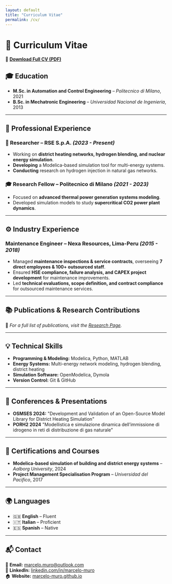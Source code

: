 ```yaml
---
layout: default
title: "Curriculum Vitae"
permalink: /cv/
---
```


# 📄 Curriculum Vitae

💾 **[Download Full CV (PDF)](https://marcelo-muro.github.io/CV-marcelo.muro.pdf)**  

## 🎓 Education
- **M.Sc. in Automation and Control Engineering** – *Politecnico di Milano*, 2021
- **B.Sc. in Mechatronic Engineering** – *Universidad Nacional de Ingenieria*, 2013

---

## 🏢 Professional Experience

### **🔬 Researcher – RSE S.p.A.** *(2023 - Present)*
- Working on **district heating networks, hydrogen blending, and nuclear energy simulation**.
- **Developing** a Modelica-based simulation tool for multi-energy systems.
- **Conducting** research on hydrogen injection in natural gas networks.

### **🎓 Research Fellow – Politecnico di Milano** *(2021 - 2023)*
- Focused on **advanced thermal power generation systems modeling**.
- Developed simulation models to study **supercritical CO2 power plant dynamics**.

---

## ⚙️ Industry Experience 

### **Maintenance Engineer – Nexa Resources, Lima-Peru** *(2015 - 2018)*
- Managed **maintenance inspections & service contracts**, overseeing **7 direct employees & 100+ outsourced staff**.  
- Ensured **HSE compliance, failure analysis, and CAPEX project development** for maintenance improvements.  
- Led **technical evaluations, scope definition, and contract compliance** for outsourced maintenance services. 

---

## 📚 Publications & Research Contributions
📌 *For a full list of publications, visit the [Research Page](https://marcelo-muro.github.io/research/).*  

---

## 💡 Technical Skills
- **Programming & Modeling:** Modelica, Python, MATLAB
- **Energy Systems:** Multi-energy network modeling, hydrogen blending, district heating
- **Simulation Software:** OpenModelica, Dymola
- **Version Control:** Git & GitHub

---

## 🎤 Conferences & Presentations
- **OSMSES 2024:** "Development and Validation of an Open-Source Model Library for District Heating Simulation"
- **PORH2 2024** "Modellistica e simulazione dinamica dell’immissione di idrogeno in reti di distribuzione di gas naturale"

---

## 📜 Certifications and Courses
- **Modelica-based simulation of building and district energy systems** – *Aalborg University*, 2024  
- **Project Management Specialisation Program** – *Universidad del Pacifico*, 2017  

---

## 🌍 Languages
- 🇬🇧 **English** – Fluent
- 🇮🇹 **Italian** – Proficient
- 🇪🇸 **Spanish** – Native  

---

## 📬 Contact
📧 **Email:** [marcelo.muro@outlook.com](mailto:marcelo.muro@outlook.com)  
🔗 **LinkedIn:** [linkedin.com/in/marcelo-muro](https://www.linkedin.com/in/marcelomuro)  
🏠 **Website:** [marcelo-muro.github.io](https://marcelo-muro.github.io)  

